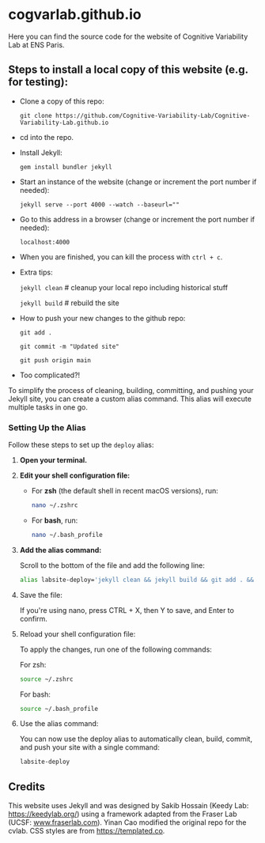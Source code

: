 # cogvarlab.github.io

Here you can find the source code for the website of Cognitive Variability Lab at ENS Paris.

## Steps to install a local copy of this website (e.g. for testing):

* Clone a copy of this repo:
    
    `git clone https://github.com/Cognitive-Variability-Lab/Cognitive-Variability-Lab.github.io`

* cd into the repo.

* Install Jekyll:

    `gem install bundler jekyll`

* Start an instance of the website (change or increment the port number if needed):

    `jekyll serve --port 4000 --watch --baseurl=""`

* Go to this address in a browser (change or increment the port number if needed):

    `localhost:4000`

* When you are finished, you can kill the process with `ctrl + c`.

* Extra tips: 

    `jekyll clean` # cleanup your local repo including historical stuff
    
    `jekyll build` # rebuild the site

* How to push your new changes to the github repo:

    `git add .`

    `git commit -m "Updated site"`

    `git push origin main`

* Too complicated?!

To simplify the process of cleaning, building, committing, and pushing your Jekyll site, you can create a custom alias command. This alias will execute multiple tasks in one go.

### Setting Up the Alias

Follow these steps to set up the `deploy` alias:

1. **Open your terminal.**

2. **Edit your shell configuration file:**

   - For **zsh** (the default shell in recent macOS versions), run:
     ```bash
     nano ~/.zshrc
     ```

   - For **bash**, run:
     ```bash
     nano ~/.bash_profile
     ```

3. **Add the alias command:**

   Scroll to the bottom of the file and add the following line:
   ```bash
   alias labsite-deploy='jekyll clean && jekyll build && git add . && git commit -m "Updated site" && git push origin main'

4. Save the file:

    If you're using nano, press CTRL + X, then Y to save, and Enter to confirm.

5. Reload your shell configuration file:

    To apply the changes, run one of the following commands:

    For zsh:
     ```bash
     source ~/.zshrc
     ```

    For bash:
     ```bash
     source ~/.bash_profile
     ```
     
6. Use the alias command:

    You can now use the deploy alias to automatically clean, build, commit, and push your site with a single command:

    ```bash
    labsite-deploy
    ```

## Credits

This website uses Jekyll and was designed by Sakib Hossain (Keedy Lab: https://keedylab.org/) using a framework adapted from the Fraser Lab (UCSF: www.fraserlab.com). 
Yinan Cao modified the original repo for the cvlab. CSS styles are from https://templated.co.
